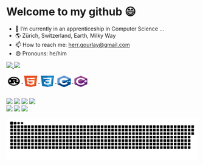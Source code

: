# Welcome to my github 😄
- 🌱 I’m currently in an apprenticeship  in Computer Science ...
- 🌎 Zürich, Switzerland, Earth, Milky Way
- 📫 How to reach me: herr.gourlay@gmail.com
- 😄 Pronouns: he/him

<div>
  <a href="https://github.com/tomaseyu">
  <img height="170em" src="https://github-readme-stats.vercel.app/api?username=tomaseyu&show_icons=true&theme=dracula&include_all_commits=true&count_private=true"/>
  <img height="170em" src="https://github-readme-stats.vercel.app/api/top-langs/?username=tomaseyu&layout=compact&langs_count=7&theme=dracula"/>
</div>
<div style="display: inline_block"><br>
  <img align="center" alt="Thomas-Rust" height="30" width="40" src="https://raw.githubusercontent.com/devicons/devicon/master/icons/rust/rust-plain.svg">
  <img align="center" alt="Thomas-HTML" height="30" width="40" src="https://raw.githubusercontent.com/devicons/devicon/master/icons/html5/html5-original.svg">
  <img align="center" alt="Thomas-CSS" height="30" width="40" src="https://raw.githubusercontent.com/devicons/devicon/master/icons/css3/css3-original.svg">
  <img align="center" alt="Thomas-cplusplus" height="30" width="40" src="https://raw.githubusercontent.com/devicons/devicon/master/icons/cplusplus/cplusplus-original.svg">
   <img align="center" alt="Thomas-csharp" height="30" width="40" src="https://raw.githubusercontent.com/devicons/devicon/master/icons/csharp/csharp-original.svg">
  
  
</div>
  
  ##
 <!-- https://github.com/alexandresanlim/Badges4-README.md-Profile -->
<div> 
<a href="https://instagram.com/tomaseyu" target="_blank"><img src="https://img.shields.io/badge/-Instagram-%23E4405F?style=for-the-badge&logo=instagram&logoColor=white" target="_blank"></a>
<a href="https://www.twitch.tv/radaxsly" target="_blank"><img src="https://img.shields.io/badge/Twitch-9146FF?style=for-the-badge&logo=twitch&logoColor=white" target="_blank"></a>
<a href = "mailto:herr.gourlay@gmail.com"><img src="https://img.shields.io/badge/-Gmail-%23333?style=for-the-badge&logo=gmail&logoColor=white" target="_blank"></a>
<a href="https://www.linkedin.com/in/tomgrly/" target="_blank"><img src="https://img.shields.io/badge/-LinkedIn-%230077B5?style=for-the-badge&logo=linkedin&logoColor=white" target="_blank"></a> 
<div>
<a href="https://www.linkedin.com/in/tomgrly/" target="_blank"><img src="https://img.shields.io/badge/Codecademy-FFF0E5?style=for-the-badge&logo=codecademy&logoColor=303347"></a>
<a href="https://www.codingame.com/profile/f059b07035f5808091b158a487dbcc091341715" target="_blank"><img src="https://img.shields.io/badge/CodinGame-F2BB13?style=for-the-badge&logo=codingame&logoColor=white"></a> 
<a href="https://www.freecodecamp.org/tomaseyu" target="_blank"><img src="https://img.shields.io/badge/freecodecamp-27273D?style=for-the-badge&logo=freecodecamp&logoColor=white"></a> 
 
  ![Snake animation](https://github.com/ThomasHartmannDev/ThomasHartmannDev/blob/output/github-contribution-grid-snake.svg) 
</div>
